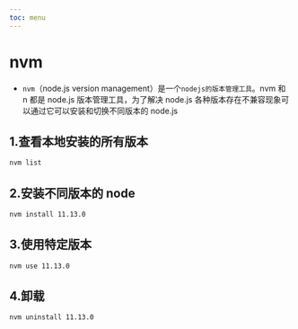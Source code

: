 ```yaml
---
toc: menu
---
```


# nvm

- `nvm`（node.js version management）是一个`nodejs的版本管理工具`。nvm 和 n 都是 node.js 版本管理工具，为了解决 node.js 各种版本存在不兼容现象可以通过它可以安装和切换不同版本的 node.js

## 1.查看本地安装的所有版本

```bash
nvm list
```

## 2.安装不同版本的 node

```bash
nvm install 11.13.0
```

## 3.使用特定版本

```bash
nvm use 11.13.0
```

## 4.卸载

```bash
nvm uninstall 11.13.0
```
